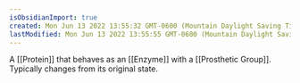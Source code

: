 ```yaml
---
isObsidianImport: true
created: Mon Jun 13 2022 13:55:32 GMT-0600 (Mountain Daylight Saving Time)
lastModified: Mon Jun 13 2022 13:55:55 GMT-0600 (Mountain Daylight Saving Time)
---
```

A [[Protein]] that behaves as an [[Enzyme]] with a [[Prosthetic Group]]. Typically changes from its original state.